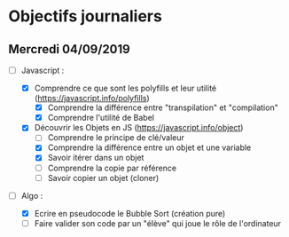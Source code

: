 # Objectifs journaliers

## Mercredi 04/09/2019

- [ ] Javascript :

  - [x] Comprendre ce que sont les polyfills et leur utilité (https://javascript.info/polyfills)
    - [x] Comprendre la différence entre "transpilation" et "compilation"
    - [x] Comprendre l'utilité de Babel
  - [x] Découvrir les Objets en JS (https://javascript.info/object)
    - [ ] Comprendre le principe de clé/valeur
    - [x] Comprendre la différence entre un objet et une variable
    - [x] Savoir itérer dans un objet
    - [ ] Comprendre la copie par référence
    - [ ] Savoir copier un objet (cloner)

- [ ] Algo :
  - [x] Ecrire en pseudocode le Bubble Sort (création pure)
  - [ ] Faire valider son code par un "élève" qui joue le rôle de l'ordinateur
